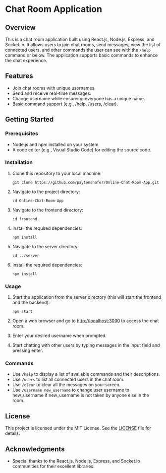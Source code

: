 # Chat Room Application

## Overview
This is a chat room application built using React.js, Node.js, Express, and Socket.io. It allows users to join chat rooms, send messages, view the list of connected users, and other commands the user can see with the `/help` command or below. The application supports basic commands to enhance the chat experience.

## Features
- Join chat rooms with unique usernames.
- Send and receive real-time messages.
- Change username while ensureing everyone has a unique name.
- Basic command support (e.g., /help, /users, /clear).

## Getting Started

### Prerequisites
- Node.js and npm installed on your system.
- A code editor (e.g., Visual Studio Code) for editing the source code.

### Installation
1. Clone this repository to your local machine:

   ```
   git clone https://github.com/paytonshafer/Online-Chat-Room-App.git
   ```

2. Navigate to the project directory:

   ```
   cd Online-Chat-Room-App
   ```

3. Navigate to the frontend directory:

   ```
   cd frontend
   ```

4. Install the required dependencies:

   ```
   npm install
   ```

5. Navigate to the server directory:

   ```
   cd ../server
   ```

6. Install the required dependencies:

   ```
   npm install
   ```

### Usage

1. Start the application from the server directory (this will start the frontend and the backend):

   ```
   npm start
   ```

2. Open a web browser and go to [http://localhost:3000](http://localhost:3000) to access the chat room.

3. Enter your desired username when prompted.

4. Start chatting with other users by typing messages in the input field and pressing enter.

### Commands
- Use `/help` to display a list of available commands and their descriptions.
- Use `/users` to list all connected users in the chat room.
- Use `/clear` to clear all the messages on your screen.
- Use `/username new_username` to change user username to new_username if new_username is not taken by anyone else in the room.

## License
This project is licensed under the MIT License. See the [LICENSE](LICENSE) file for details.

## Acknowledgments
- Special thanks to the React.js, Node.js, Express, and Socket.io communities for their excellent libraries.